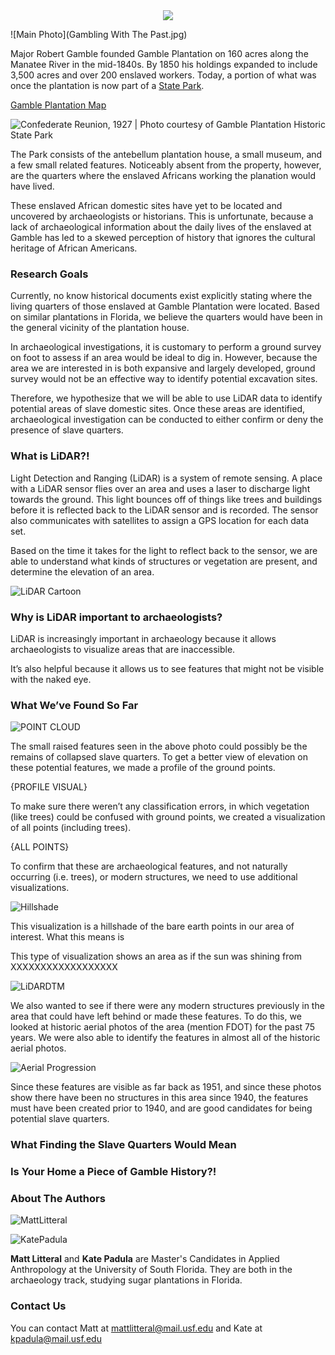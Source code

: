 <div style="text-align:center"><img src ="Gambling With The Past.jpg"/></div>

![Main Photo](Gambling With The Past.jpg)

Major Robert Gamble founded Gamble Plantation on 160 acres along the Manatee River in the mid-1840s. By 1850 his holdings expanded to include 3,500 acres and over 200 enslaved workers. Today, a portion of what was once the plantation is now part of a [State Park](https://www.floridastateparks.org/park/Gamble-Plantation). 

[Gamble Plantation Map](Gamble_Plantation/Map.HTML)

![Confederate Reunion, 1927 | Photo courtesy of Gamble Plantation Historic State Park](Confederate.jpg)

The Park consists of the antebellum plantation house, a small museum, and a few small related features. Noticeably absent from the property, however, are the quarters where the enslaved Africans working the planation would have lived. 

These enslaved African domestic sites have yet to be located and uncovered by archaeologists or historians. This is unfortunate, because a lack of archaeological information about the daily lives of the enslaved at Gamble has led to a skewed perception of history that ignores the cultural heritage of African Americans.


### Research Goals

Currently, no know historical documents exist explicitly stating where the living quarters of those enslaved at Gamble Plantation were located. Based on similar plantations in Florida, we believe the quarters would have been in the general vicinity of the plantation house. 

In archaeological investigations, it is customary to perform a ground survey on foot to assess if an area would be ideal to dig in. However, because the area we are interested in is both expansive and largely developed, ground survey would not be an effective way to identify potential excavation sites. 

Therefore, we hypothesize that we will be able to use LiDAR data to identify potential areas of slave domestic sites. Once these areas are identified, archaeological investigation can be conducted to either confirm or deny the presence of slave quarters. 


### What is LiDAR?!

Light Detection and Ranging (LiDAR) is a system of remote sensing. A place with a LiDAR sensor flies over an area and uses a laser to discharge light towards the ground. This light bounces off of things like trees and buildings before it is reflected back to the LiDAR sensor and is recorded. The sensor also communicates with satellites to assign a GPS location for each data set.

Based on the time it takes for the light to reflect back to the sensor, we are able to understand what kinds of structures or vegetation are present, and determine the elevation of an area.

![LiDAR Cartoon](LiDARCartoon.png)


### Why is LiDAR important to archaeologists?

LiDAR is increasingly important in archaeology because it allows archaeologists to visualize areas that are inaccessible. 

It’s also helpful because it allows us to see features that might not be visible with the naked eye.


### What We’ve Found So Far

![POINT CLOUD](https://drive.google.com/drive/folders/0B5CxSWQVWsVObElyUmVWblZHOGc?usp=sharing)

The small raised features seen in the above photo could possibly be the remains of collapsed slave quarters. To get a better view of elevation on these potential features, we made a profile of the ground points.

{PROFILE VISUAL}

To make sure there weren’t any classification errors, in which vegetation (like trees) could be confused with ground points, we created a visualization of all points (including trees).

{ALL POINTS}

To confirm that these are archaeological features, and not naturally occurring (i.e. trees), or modern structures, we need to use additional visualizations.

![Hillshade](Hillshade.png)

This visualization is a hillshade of the bare earth points in our area of interest. What this means is 

This type of visualization shows an area as if the sun was shining from  XXXXXXXXXXXXXXXXXX

![LiDARDTM](LiDARDTM.jpg)

We also wanted to see if there were any modern structures previously in the area that could have left behind or made these features. To do this, we looked at historic aerial photos of the area (mention FDOT) for the past 75 years. We were also able to identify the features in almost all of the historic aerial photos.

![Aerial Progression](Aerials.png)

Since these features are visible as far back as 1951, and since these photos show there have been no structures in this area since 1940, the features must have been created prior to 1940, and are good candidates for being potential slave quarters.  
 
### What Finding the Slave Quarters Would Mean

### Is Your Home a Piece of Gamble History?! 


### About The Authors

![MattLitteral](MattLitteral.jpg)

![KatePadula](KatePadula.png)

**Matt Litteral** and **Kate Padula** are Master's Candidates in Applied Anthropology at the University of South Florida. They are both in the archaeology track, studying sugar plantations in Florida.

### Contact Us

You can contact Matt at mattlitteral@mail.usf.edu and Kate at kpadula@mail.usf.edu

